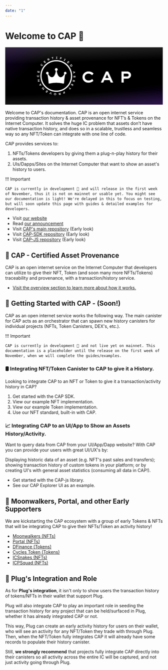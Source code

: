 ```yaml
---
date: "1"
---
```

# Welcome to CAP 👋

![](imgs/mainn.png)

Welcome to CAP's documentation. CAP is an open internet service providing transaction history & asset provenance for NFT’s & Tokens on the Internet Computer. It solves the huge IC problem that assets don’t have native transaction history, and does so in a scalable, trustless and seamless way so any NFT/Token can integrate with one line of code.

CAP provides services to:
1. NFTs/Tokens developers by giving them a plug-n-play history for their assets.
2. UIs/Dapps/Sites on the Internet Computer that want to show an asset's history to users.

!!! Important

    CAP is currently in development 🚧 and will release in the first week of November, thus it is not on mainnet or usable yet. You might see our documentation is light! We're delayed in this to focus on testing, but will soon update this page with guides & detailed examples for developers.



- Visit [our website](https://cap.ooo)
- Read [our announcement](https://medium.com/@cap_ois/db9bdfe9129f?source=friends_link&sk=924b190ea080ed4e4593fc81396b0a7a)
- Visit [CAP's main repository](https://github.com/psychedelic/cap) (Early look)
- Visit [CAP-SDK repository](https://github.com/Psychedelic/cap/tree/cap-sdk/sdk) (Early look)
- Visit [CAP-JS repository](https://github.com/psychedelic/cap-js) (Early look)



## 👑 CAP - Certified Asset Provenance

CAP is an open internet service on the Internet Computer that developers can utilize to give their NFT, Token (and soon many more NFTs/Tokens) traceability and provenance, with a transaction/history service.

- [Visit the overview section to learn more about how it works.](https://docs.cap.ooo/overview/what-is-cap/)


## 🧰 Getting Started with CAP - (Soon!)

CAP as an open internet service works the following way. The main canister for CAP acts as an orchestrator that can spawn new history canisters for individual projects (NFTs, Token Canisters, DEX's, etc.).

!!! Important

    CAP is currently in development 🚧 and not live yet on mainnet. This documentation is a placeholder until the release on the first week of November, when we will complete the guides/examples.

### 🛢️ Integrating NFT/Token Canister to CAP to give it a History.

Looking to integrate CAP to an NFT or Token to give it a transaction/activity history in CAP? 

1. Get started with the CAP SDK.
2. View our example NFT implementation.
3. View our example Token implementation.
4. Use our NFT standard, built-in with CAP.

### 📈 Integrating CAP to an UI/App to Show an Assets History/Activity.

Want to query data from CAP from your UI/App/Dapp website? With CAP you can provide your users with great UI/UX's by:

Displaying historic data of an asset (e.g. NFT's past sales and transfers); showing transaction history of custom tokens in your platform; or by creating UI's with general asset statistics (consuming all data in CAP!).


- Get started with the CAP-js library.
- See our CAP Explorer UI as an example.


## 👑 Moonwalkers, Portal, and other Early Supporters

We are kickstarting the CAP ecosystem with a group of early Tokens & NFTs that will be integrating CAP to give their NFTs/Token an activity history!

- [Moonwalkers (NFTs)](https://twitter.com/ic_gallery)
- [Portal (NFTs)](https://portal.one/)
- [DFinance (Tokens)](https://dfinance.ai/)
- [Cycles Token (Tokens)](https://dank.ooo/xtc/)
- [ICSnakes (NFTs)](https://xn--4n8h7h.ws/)
- [ICPSquad (NFTs)](https://twitter.com/ICPSquadNFT)

## 🔌 Plug's Integration and Role

As for **Plug's integration**, it isn't only to show users the transaction history of tokens/NFTs in their wallet that support Plug. 

Plug will also integrate CAP to play an important role in seeding the transaction history for any project that can be held/surfaced in Plug, whether it has already integrated CAP or not.

This way, Plug can create an early activity history for users on their wallet, who will see an activity for any NFT/Token they trade with through Plug. Then, when the NFT/Token fully integrates CAP it will already have some records to populate their history canister.

Still, **we strongly recommend** that projects fully integrate CAP directly into their canisters so all activity across the entire IC will be captured, and not just activity going through Plug.